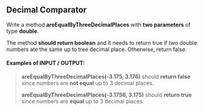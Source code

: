 ## Decimal Comparator

Write a method **areEqualByThreeDecimalPlaces** with **two parameters** of type **double**.

The method **should return boolean** and it needs to return true if two double numbers ate the
same up to tree decimal place. Otherwise, return false.


#### Examples of INPUT / OUTPUT:
> **areEqualByThreeDecimalPlaces(-3.175, 3.176)**  should **return false** since
> numbers are **not equal** up to 3 decimal places.
> 
> **areEqualByThreeDecimalPlaces(-3.1756, 3.175)**  should **return true** since
>  numbers are **equal** up to 3 decimal places.